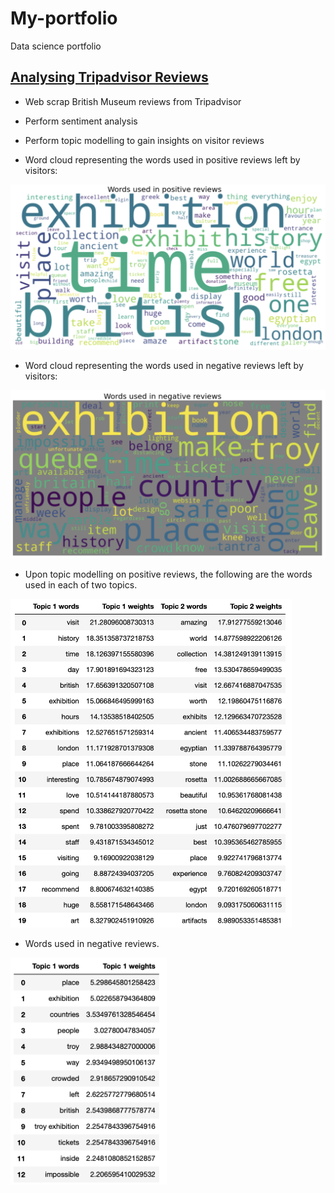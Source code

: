 # My-portfolio
Data science portfolio
## [Analysing Tripadvisor Reviews](https://github.com/jiajianwoo/Analysing-museum-reviews-on-Tripadvisor/blob/main/Web%20scraping%20and%20analysing%20BM%20reviews.ipynb)
* Web scrap British Museum reviews from Tripadvisor
* Perform sentiment analysis
* Perform topic modelling to gain insights on visitor reviews

* Word cloud representing the words used in positive reviews left by visitors:
<img src="https://github.com/jiajianwoo/My-portfolio/blob/main/image/Screenshot%202020-12-21%20at%2015.46.37.png" alt="drawing" width="600" />

* Word cloud representing the words used in negative reviews left by visitors:
<img src="https://github.com/jiajianwoo/My-portfolio/blob/main/image/Screenshot%202020-12-21%20at%2015.46.46.png" alt="drawing" width="600" />

* Upon topic modelling on positive reviews, the following are the words used in each of two topics.
<img src="https://github.com/jiajianwoo/My-portfolio/blob/main/image/Screenshot%202020-12-21%20at%2015.47.00.png" alt="drawing" width="450" />

* Words used in negative reviews.
<img src="https://github.com/jiajianwoo/My-portfolio/blob/main/image/Screenshot%202020-12-21%20at%2015.46.18.png" alt="drawing" width="250" />
